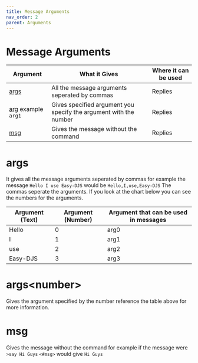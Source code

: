 ```yaml
---
title: Message Arguments
nav_order: 2
parent: Arguments
---
```


# Message Arguments

| Argument                                   | What it Gives                                                     | Where it can be used |
| ------------------------------------------ | ----------------------------------------------------------------- | -------------------- |
| [args](#args)                              | All the message arguments seperated by commas                     | Replies              |
| [arg<number>](#argnumber) example `arg1` | Gives specified argument you specify the argument with the number | Replies              |
| [msg](#msg)                                | Gives the message without the command                             | Replies              |

# **args**

It gives all the message arguments seperated by commas for example the message
`Hello I use Easy-DJS` would be `Hello,I,use,Easy-DJS` The commas seperate the
arguments. If you look at the chart below you can see the numbers for the
arguments.

| Argument (Text) | Argument (Number) | Argument that can be used in messages |
| --------------- | ----------------- | ------------------------------------- |
| Hello           | 0                 | arg0                                  |
| I               | 1                 | arg1                                  |
| use             | 2                 | arg2                                  |
| Easy-DJS        | 3                 | arg3                                  |


# **args\<number\>**

Gives the argument specified by the number reference the table above for more information.

# **msg**

Gives the message without the command for example if the message were `>say Hi Guys` `<#msg>` would give `Hi Guys`


